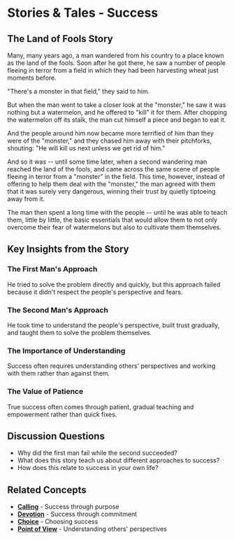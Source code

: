# Stories & Tales - Success

## The Land of Fools Story

Many, many years ago, a man wandered from his country to a place known as the land of the fools. Soon after he got there, he saw a number of people fleeing in terror from a field in which they had been harvesting wheat just moments before.

"There's a monster in that field," they said to him.

But when the man went to take a closer look at the "monster," he saw it was nothing but a watermelon, and he offered to "kill" it for them. After chopping the watermelon off its stalk, the man cut himself a piece and began to eat it.

And the people around him now became more terrified of him than they were of the "monster," and they chased him away with their pitchforks, shouting: "He will kill us next unless we get rid of him."

And so it was -- until some time later, when a second wandering man reached the land of the fools, and came across the same scene of people fleeing in terror from a "monster" in the field. This time, however, instead of offering to help them deal with the "monster," the man agreed with them that it was surely very dangerous, winning their trust by quietly tiptoeing away from it.

The man then spent a long time with the people -- until he was able to teach them, little by little, the basic essentials that would allow them to not only overcome their fear of watermelons but also to cultivate them themselves.

## Key Insights from the Story

### The First Man's Approach
He tried to solve the problem directly and quickly, but this approach failed because it didn't respect the people's perspective and fears.

### The Second Man's Approach
He took time to understand the people's perspective, built trust gradually, and taught them to solve the problem themselves.

### The Importance of Understanding
Success often requires understanding others' perspectives and working with them rather than against them.

### The Value of Patience
True success often comes through patient, gradual teaching and empowerment rather than quick fixes.

## Discussion Questions
- Why did the first man fail while the second succeeded?
- What does this story teach us about different approaches to success?
- How does this relate to success in your own life?

## Related Concepts
- **[Calling](../calling/README.md)** - Success through purpose
- **[Devotion](../devotion/README.md)** - Success through commitment
- **[Choice](../choice/README.md)** - Choosing success
- **[Point of View](../point-of-view/README.md)** - Understanding others' perspectives
